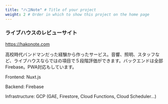 ```yaml
---
title: "ハコNote" # Title of your project
weight: 2 # Order in which to show this project on the home page
---
```


### ライブハウスのレビューサイト

https://hakonote.com

高校時代バンドマンだった経験から作ったサービス。音響、照明、スタッフなど、ライブハウスならではの項目で５段階評価ができます。バックエンドは全部Firebase。PWA対応もしています。

Frontend: Nuxt.js

Backend: Firebase

Infrastructure: GCP (GAE, Firestore, Cloud Functions, Cloud Scheduler...)
